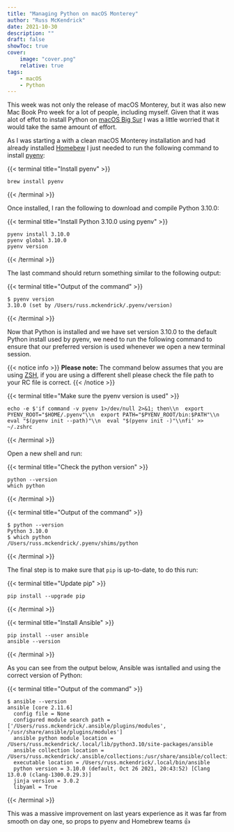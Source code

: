 ```yaml
---
title: "Managing Python on macOS Monterey"
author: "Russ McKendrick"
date: 2021-10-30
description: ""
draft: false
showToc: true
cover:
    image: "cover.png"
    relative: true
tags:
    - macOS
    - Python
---
```


This week was not only the release of macOS Monterey, but it was also new Mac Book Pro week for a lot of people, including myself. Given that it was alot of effot to install Python on [macOS Big Sur](/2021/01/10/managing-python-on-macos-big-sur/) I was a little worried that it would take the same amount of effort.

As I was starting a with a clean macOS Monterey installation and had already installed [Homebew](https://brew.sh) I just needed to run the following command to install [pyenv](https://github.com/pyenv/pyenv):

{{< terminal title="Install pyenv" >}}
``` terminfo
brew install pyenv
```
{{< /terminal >}}

Once installed, I ran the following to download and compile Python 3.10.0:


{{< terminal title="Install Python 3.10.0 using pyenv" >}}
``` terminfo
pyenv install 3.10.0
pyenv global 3.10.0
pyenv version
```
{{< /terminal >}}

The last command should return something similar to the following output:

{{< terminal title="Output of the command" >}}
```
$ pyenv version
3.10.0 (set by /Users/russ.mckendrick/.pyenv/version)
```
{{< /terminal >}}

Now that Python is installed and we have set version 3.10.0 to the default Python install used by pyenv, we need to run the following command to ensure that our preferred version is used whenever we open a new terminal session.

{{< notice info >}}
**Please note:** The command below assumes that you are using [ZSH](https://zsh.sourceforge.io), if you are using a different shell please check the file path to your RC file is correct.
{{< /notice >}}

{{< terminal title="Make sure the pyenv version is used" >}}
``` terminfo
echo -e $'if command -v pyenv 1>/dev/null 2>&1; then\\n  export PYENV_ROOT="$HOME/.pyenv"\\n  export PATH="$PYENV_ROOT/bin:$PATH"\\n  eval "$(pyenv init --path)"\\n  eval "$(pyenv init -)"\\nfi' >> ~/.zshrc
```
{{< /terminal >}}

Open a new shell and run:

{{< terminal title="Check the python version" >}}
``` terminfo
python --version
which python
```
{{< /terminal >}}

{{< terminal title="Output of the command" >}}
```
$ python --version
Python 3.10.0
$ which python
/Users/russ.mckendrick/.pyenv/shims/python
```
{{< /terminal >}}

The final step is to make sure that `pip` is up-to-date, to do this run:

{{< terminal title="Update pip" >}}
``` terminfo
pip install --upgrade pip
```
{{< /terminal >}}

{{< terminal title="Install Ansible" >}}
``` terminfo
pip install --user ansible
ansible --version
```
{{< /terminal >}}

As you can see from the output below, Ansible was isntalled and using the correct version of Python:

{{< terminal title="Output of the command" >}}
```
$ ansible --version
ansible [core 2.11.6]
  config file = None
  configured module search path = ['/Users/russ.mckendrick/.ansible/plugins/modules', '/usr/share/ansible/plugins/modules']
  ansible python module location = /Users/russ.mckendrick/.local/lib/python3.10/site-packages/ansible
  ansible collection location = /Users/russ.mckendrick/.ansible/collections:/usr/share/ansible/collections
  executable location = /Users/russ.mckendrick/.local/bin/ansible
  python version = 3.10.0 (default, Oct 26 2021, 20:43:52) [Clang 13.0.0 (clang-1300.0.29.3)]
  jinja version = 3.0.2
  libyaml = True
```
{{< /terminal >}}

This was a massive improvement on last years experience as it was far from smooth on day one, so props to pyenv and Homebrew teams 👍
